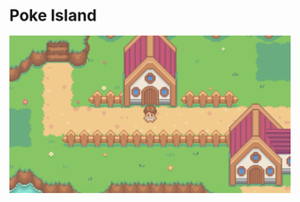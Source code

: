 # Poke Island

![alt text](https://github.com/kevinnguyen57/Poke_Island/blob/Poke_Island/PokeG_img1.jpg?raw=true)

